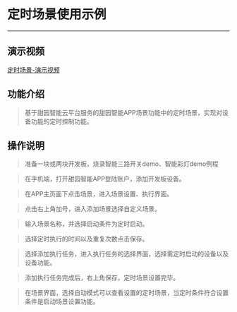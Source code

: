 # 定时场景使用示例
------------------------------------------

## 演示视频

[定时场景-演示视频](https://smart-img.5itianyuan.com/open/timing_scene.mp4)

## 功能介绍

> 基于甜园智能云平台服务的甜园智能APP场景功能中的定时场景，实现对设备功能的定时控制功能。

## 操作说明

> 准备一块或两块开发板，烧录智能三路开关demo、智能彩灯demo例程

> 在手机端，打开甜园智能APP登陆账户，添加开发板设备。

> 在APP主页面下点击场景，进入场景设置、执行界面。

> 点击右上角加号，进入添加场景选择自定义场景。

> 输入场景名称，并选择启动条件为定时启动。

> 选择定时执行的时间以及重复次数点击保存。

> 选择添加执行任务，进入执行任务的选择界面，选择需定时启动的设备以及设备功能。

> 添加执行任务完成后，右上角保存，定时场景设置完毕。

> 在场景界面，选择自动模式可以查看设置的定时场景，当定时条件符合设置条件是启动场景设置功能。
